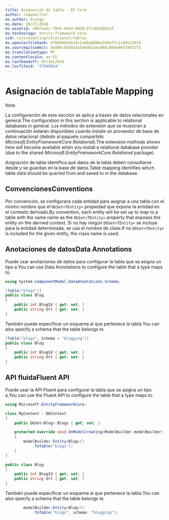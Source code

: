 ```yaml
---
title: Asignación de tabla - EF Core
author: rowanmiller
ms.author: divega
ms.date: 10/27/2016
ms.assetid: c807aa4c-7845-443d-b8d0-bfc9b42691a3
ms.technology: entity-framework-core
uid: core/modeling/relational/tables
ms.openlocfilehash: ef6080b5d543c2a68a680be2b9effc1c9d531030
ms.sourcegitcommit: bdd06c9a591ba5e6d6a3ec046c80de98f598f3f3
ms.translationtype: MT
ms.contentlocale: es-ES
ms.lasthandoff: 07/10/2018
ms.locfileid: "37949014"
---
```

# <a name="table-mapping"></a><span data-ttu-id="7e401-102">Asignación de tabla</span><span class="sxs-lookup"><span data-stu-id="7e401-102">Table Mapping</span></span>

> [!NOTE]  
> <span data-ttu-id="7e401-103">La configuración de esta sección se aplica a bases de datos relacionales en general.</span><span class="sxs-lookup"><span data-stu-id="7e401-103">The configuration in this section is applicable to relational databases in general.</span></span> <span data-ttu-id="7e401-104">Los métodos de extensión que se muestran a continuación estarán disponibles cuando instale un proveedor de base de datos relacional (debido al paquete compartido *Microsoft.EntityFrameworkCore.Relational*).</span><span class="sxs-lookup"><span data-stu-id="7e401-104">The extension methods shown here will become available when you install a relational database provider (due to the shared *Microsoft.EntityFrameworkCore.Relational* package).</span></span>

<span data-ttu-id="7e401-105">Asignación de tabla identifica qué datos de la tabla deben consultarse desde y se guardan en la base de datos.</span><span class="sxs-lookup"><span data-stu-id="7e401-105">Table mapping identifies which table data should be queried from and saved to in the database.</span></span>

## <a name="conventions"></a><span data-ttu-id="7e401-106">Convenciones</span><span class="sxs-lookup"><span data-stu-id="7e401-106">Conventions</span></span>

<span data-ttu-id="7e401-107">Por convención, se configurará cada entidad para asignar a una tabla con el mismo nombre que el `DbSet<TEntity>` propiedad que expone la entidad en el contexto derivado.</span><span class="sxs-lookup"><span data-stu-id="7e401-107">By convention, each entity will be set up to map to a table with the same name as the `DbSet<TEntity>` property that exposes the entity on the derived context.</span></span> <span data-ttu-id="7e401-108">Si no hay ningún `DbSet<TEntity>` se incluye para la entidad determinada, se usa el nombre de clase.</span><span class="sxs-lookup"><span data-stu-id="7e401-108">If no `DbSet<TEntity>` is included for the given entity, the class name is used.</span></span>

## <a name="data-annotations"></a><span data-ttu-id="7e401-109">Anotaciones de datos</span><span class="sxs-lookup"><span data-stu-id="7e401-109">Data Annotations</span></span>

<span data-ttu-id="7e401-110">Puede usar anotaciones de datos para configurar la tabla que se asigna un tipo a.</span><span class="sxs-lookup"><span data-stu-id="7e401-110">You can use Data Annotations to configure the table that a type maps to.</span></span>

``` csharp
using System.ComponentModel.DataAnnotations.Schema;
```
``` csharp
[Table("blogs")]
public class Blog
{
    public int BlogId { get; set; }
    public string Url { get; set; }
}
```

<span data-ttu-id="7e401-111">También puede especificar un esquema al que pertenece la tabla.</span><span class="sxs-lookup"><span data-stu-id="7e401-111">You can also specify a schema that the table belongs to.</span></span>

``` csharp
[Table("blogs", Schema = "blogging")]
public class Blog
{
    public int BlogId { get; set; }
    public string Url { get; set; }
}
```

## <a name="fluent-api"></a><span data-ttu-id="7e401-112">API fluida</span><span class="sxs-lookup"><span data-stu-id="7e401-112">Fluent API</span></span>

<span data-ttu-id="7e401-113">Puede usar la API Fluent para configurar la tabla que se asigna un tipo a.</span><span class="sxs-lookup"><span data-stu-id="7e401-113">You can use the Fluent API to configure the table that a type maps to.</span></span>

``` csharp
using Microsoft.EntityFrameworkCore;
```
``` csharp
class MyContext : DbContext
{
    public DbSet<Blog> Blogs { get; set; }

    protected override void OnModelCreating(ModelBuilder modelBuilder)
    {
        modelBuilder.Entity<Blog>()
            .ToTable("blogs");
    }
}

public class Blog
{
    public int BlogId { get; set; }
    public string Url { get; set; }
}
```

<span data-ttu-id="7e401-114">También puede especificar un esquema al que pertenece la tabla.</span><span class="sxs-lookup"><span data-stu-id="7e401-114">You can also specify a schema that the table belongs to.</span></span>

<!-- [!code-csharp[Main](samples/core/relational/Modeling/FluentAPI/Samples/Relational/TableAndSchema.cs?highlight=2)] -->
``` csharp
        modelBuilder.Entity<Blog>()
            .ToTable("blogs", schema: "blogging");
```
